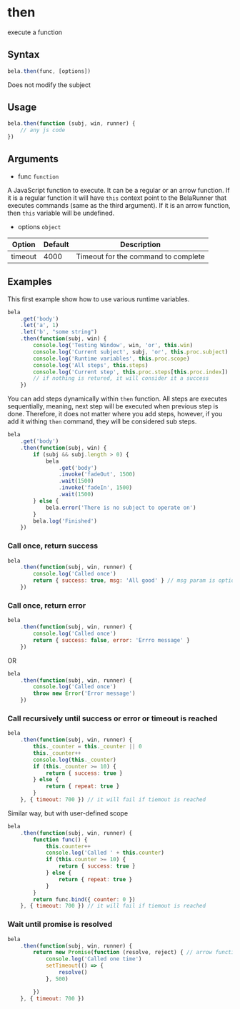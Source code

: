 # then

execute a function

## Syntax

```js
bela.then(func, [options])
```
Does not modify the subject

## Usage

```js
bela.then(function (subj, win, runner) {
    // any js code
})
````

## Arguments

- func `function`

A JavaScript function to execute. It can be a regular or an arrow function. If it is a regular function it will have `this` context point to the BelaRunner that executes commands (same as the third argument). If it is an arrow function, then `this` variable will be undefined.

- options `object`

| Option | Default | Description |
| ------ | ------- | ----------- |
| timeout | 4000 | Timeout for the command to complete |

## Examples

This first example show how to use various runtime variables.

```js
bela
    .get('body')
    .let('a', 1)
    .let('b', "some string")
    .then(function(subj, win) {
        console.log('Testing Window', win, 'or', this.win)
        console.log('Current subject', subj, 'or', this.proc.subject)
        console.log('Runtime variables', this.proc.scope)
        console.log('All steps', this.steps)
        console.log('Current step', this.proc.steps[this.proc.index])
        // if nothing is retured, it will consider it a success
    })
```

You can add steps dynamically within `then` function. All steps are executes sequentially, meaning, next step will be executed when previous step is done. Therefore, it does not matter where you add steps, however, if you add it withing `then` command, they will be considered sub steps.

```js
bela
    .get('body')
    .then(function(subj, win) {
        if (subj && subj.length > 0) {
            bela
                .get('body')
                .invoke('fadeOut', 1500)
                .wait(1500)
                .invoke('fadeIn', 1500)
                .wait(1500)
        } else {
            bela.error('There is no subject to operate on')
        }
        bela.log('Finished')
    })
```

### Call once, return success

```js
bela
    .then(function(subj, win, runner) {
        console.log('Called once')
        return { success: true, msg: 'All good' } // msg param is optional
    })
````

### Call once, return error

```js
bela
    .then(function(subj, win, runner) {
        console.log('Called once')
        return { success: false, error: 'Errro message' }
    })
````
OR
```js
bela
    .then(function(subj, win, runner) {
        console.log('Called once')
        throw new Error('Error message')
    })
````

### Call recursively until success or error or timeout is reached

```js
bela
    .then(function(subj, win, runner) {
        this._counter = this._counter || 0
        this._counter++
        console.log(this._counter)
        if (this._counter >= 10) {
            return { success: true }
        } else {
            return { repeat: true }
        }
    }, { timeout: 700 }) // it will fail if tiemout is reached
```

Similar way, but with user-defined scope
```js
bela
    .then(function(subj, win, runner) {
        function func() {
            this.counter++
            console.log('Called ' + this.counter)
            if (this.counter >= 10) {
                return { success: true }
            } else {
                return { repeat: true }
            }
        }
        return func.bind({ counter: 0 })
    }, { timeout: 700 }) // it will fail if tiemout is reached
````

### Wait until promise is resolved
```js
bela
    .then(function(subj, win, runner) {
        return new Promise(function (resolve, reject) { // arrow functions might not always work here
            console.log('Called one time')
            setTimeout(() => {
                resolve()
            }, 500)

        })
    }, { timeout: 700 })
```
